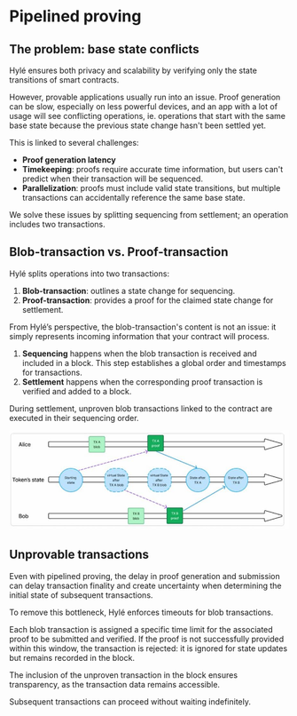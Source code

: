 # Pipelined proving

## The problem: base state conflicts

Hylé ensures both privacy and scalability by verifying only the state transitions of smart contracts.

However, provable applications usually run into an issue. Proof generation can be slow, especially on less powerful devices, and an app with a lot of usage will see conflicting operations, ie. operations that start with the same base state because the previous state change hasn't been settled yet.

This is linked to several challenges:

- **Proof generation latency**
- **Timekeeping**: proofs require accurate time information, but users can't predict when their transaction will be sequenced.
- **Parallelization**: proofs must include valid state transitions, but multiple transactions can accidentally reference the same base state.

We solve these issues by splitting sequencing from settlement; an operation includes two transactions.

## Blob-transaction vs. Proof-transaction

Hylé splits operations into two transactions:

1. **Blob-transaction**: outlines a state change for sequencing.
2. **Proof-transaction**: provides a proof for the claimed state change for settlement.

From Hylé’s perspective, the blob-transaction's content is not an issue: it simply represents incoming information that your contract will process.

1. **Sequencing** happens when the blob transaction is received and included in a block. This step establishes a global order and timestamps for transactions.
1. **Settlement** happens when the corresponding proof transaction is verified and added to a block.

During settlement, unproven blob transactions linked to the contract are executed in their sequencing order.

![A graph with Alice, Bob, and the token state. On the middle line, there's a starting state. Alice sends her TX A blob, which updates the token's virtual state; a bit later, Bob sends a TX B blob which is sequenced. The updated state will now be used as the start state for the TX B proof, while Alice can prepare to send her TX A proof. This updates the token's state for TX A, then for TX B.](../../assets/img/pipelined-proving.jpg)

## Unprovable transactions

Even with pipelined proving, the delay in proof generation and submission can delay transaction finality and create uncertainty when determining the initial state of subsequent transactions.

To remove this bottleneck, Hylé enforces timeouts for blob transactions.

Each blob transaction is assigned a specific time limit for the associated proof to be submitted and verified. If the proof is not successfully provided within this window, the transaction is rejected: it is ignored for state updates but remains recorded in the block.

The inclusion of the unproven transaction in the block ensures transparency, as the transaction data remains accessible.

Subsequent transactions can proceed without waiting indefinitely.
